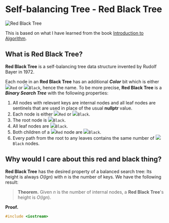 # Self-balancing Tree - Red Black Tree
![Red Black Tree](https://upload.wikimedia.org/wikipedia/commons/6/66/Red-black_tree_example.svg)

This is based on what I have learned from the book [Introduction to Algorithm](https://mitpress.mit.edu/books/introduction-algorithms-third-edition).
## What is Red Black Tree? 
**Red Black Tree** is a self-balancing tree data structure invented by Rudolf Bayer in 1972.

Each node in an **Red Black Tree** has an additional ***Color*** bit which is either ![][red]`Red` or ![][black]`Black`, hence the name. To be more precise, **Red Black Tree** is a ***Binary Search Tree*** with the following properties:
1. All nodes with relevant keys are internal nodes and all leaf nodes are sentinels that are used in place of the usual **nullptr** value.
2. Each node is either ![][red]`Red` or ![][black]`Black`. 
3. The root node is ![][black]`Black`.
4. All leaf nodes are ![][black]`Black`.
5. Both children of a ![][red]`Red` node are ![][black]`Black`.
6. Every path from the root to any leaves contains the same number of ![][black]`Black` nodes.

## Why would I care about this red and black thing?
**Red Black Tree** has the desired property of a balanced search tree: Its height is always $O(lgn)$ with $n$ is the number of keys. We have the following result:
> **Theorem.** Given $n$ is the number of internal nodes, a **Red Black Tree**'s height is $O(lgn)$.

**Proof.**
```cpp
#include <iostream>

```

[red]: https://via.placeholder.com/15/f03c15/f03c15.png
[black]: https://via.placeholder.com/15/808080/808080.png
